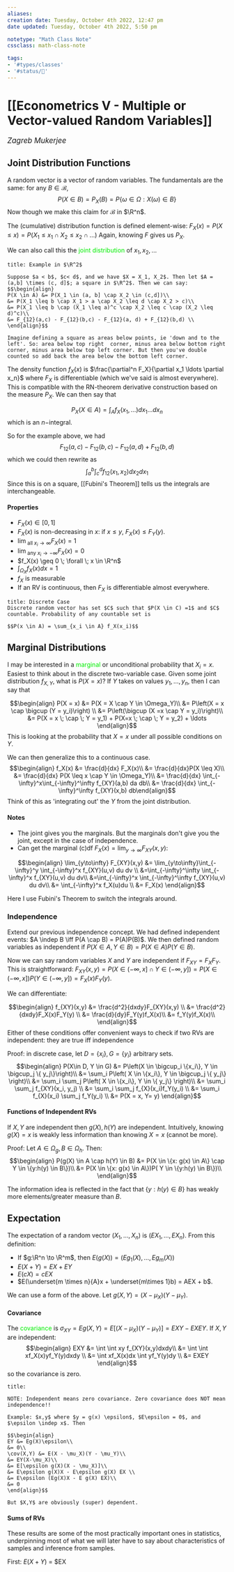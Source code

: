 ```yaml
---
aliases:
creation date: Tuesday, October 4th 2022, 12:47 pm
date updated: Tuesday, October 4th 2022, 5:50 pm

notetype: "Math Class Note"
cssclass: math-class-note

tags: 
- '#types/classes'
- '#status/🚧'
---
```


# [[Econometrics V - Multiple or Vector-valued Random Variables]]
<span style = "font-size:120%"><i >Zagreb Mukerjee </i></span>

## Joint Distribution Functions

A random vector is a vector of random variables. The fundamentals are the same: for any $B \in \mathcal B$,
$$P(X \in B) = P_X(B) = P\{\omega \in \Omega: X(\omega) \in B \}$$
Now though we make this claim for $\mathcal B$ in $\R^n$. 

The (cumulative) distribution function is defined element-wise: $F_X(x) = P(X \leq x) = P(X_1 \leq x_1 \cap X_2 \leq x_2 \cap \ldots)$
Again, knowing $F$ gives us $P_X$.

We can also call this the <font color=gree>joint distribution</font> of $x_1, x_2, \ldots$





```ad-example
title: Example in $\R^2$

Suppose $a < b$, $c< d$, and we have $X = X_1, X_2$. Then let $A = (a,b] \times (c, d]$; a square in $\R^2$. Then we can say: 
$$\begin{align}
P(X \in A) &= P(X_1 \in (a, b] \cap X_2 \in (c,d])\\
&= P(X_1 \leq b \cap X_1 > a \cap X_2 \leq d \cap X_2 > c)\\
&= P(X_1 \leq b \cap (X_1 \leq a)^c \cap X_2 \leq c \cap (X_2 \leq d)^c)\\
&= F_{12}(a,c) - F_{12}(b,c) - F_{12}(a, d) + F_{12}(b,d) \\
\end{align}$$

Imagine defining a square as areas below points, ie 'down and to the left'. So: area below top right  corner, minus area below bottom right corner, minus area below top left corner. But then you've double counted so add back the area below the bottom left corner.

```

The density function $f_X(x)$ is $\frac{\partial^n F_X}{\partial x_1 \ldots \partial x_n}$ where $F_X$ is differentiable (which we've said is almost everywhere). This is compatible with the RN-theorem derivative construction based on the measure $P_X$. We can then say that 

$$P_X(X\in A) = \int_A f_X(x_1, \ldots ) dx_1 \ldots dx_n$$
which is an $n-$integral. 

So for the example above, we had $$F_{12}(a,c) - F_{12}(b,c) - F_{12}(a, d) + F_{12}(b,d)$$
which we could then rewrite as 
$$ \int_a^b\int_c^d f_{12}(x_1, x_2) dx_2 dx_1$$
Since this is on a square, [[Fubini's Theorem]] tells us the integrals are interchangeable. 

#### Properties
- $F_X(x) \in [0,1]$
- $F_X(x)$ is non-decreasing in $x$: if $x \leq y$, $F_X(x) \leq F_Y(y)$. 
- $\lim_{\text{ all } x_i \to \infty} F_X(x) = 1$
- $\lim_{\text{ any } x_i \to -\infty} F_X(x) = 0$
- $f_X(x) \geq 0 \; \forall \; x \in \R^n$ 
- $\int_{\Omega_X} f_X(x) dx = 1$
- $f_X$ is measurable
- If an RV is continuous, then $F_X$ is differentiable almost everywhere. 


```ad-info
title: Discrete Case
Discrete random vector has set $C$ such that $P(X \in C) =1$ and $C$ countable. Probability of any countable set is 

$$P(x \in A) = \sum_{x_i \in A} f_X(x_i)$$

```

## Marginal Distributions

I may be interested in a <font color=gree>marginal</font> or unconditional probability that $X_i = x$. Easiest to think about in the discrete two-variable case. Given some joint distribution $f_{X,Y}$, what is $P(X = x)$? If $Y$ takes on values $y_1, \ldots, y_n$, then I can say that 

$$\begin{align}
P(X = x) &= P(X = X \cap Y \in \Omega_Y)\\
&= P\left(X = x \cap \bigcup (Y = y_i)\right) \\
&= P\left(\bigcup (X =x \cap Y = y_i)\right)\\
&= P(X = x \; \cap \; Y = y_1) + P(X=x \; \cap \; Y = y_2) + \ldots
\end{align}$$
This is looking at the probability that $X =x$ under all possible conditions on $Y$. 

We can then generalize this to a continuous case. 
$$\begin{align}
f_X(x) &= \frac{d}{dx} F_X(x)\\
&= \frac{d}{dx}P(X \leq X)\\
&= \frac{d}{dx} P(X \leq x \cap Y \in \Omega_Y)\\
&= \frac{d}{dx} \int_{-\infty}^x\int_{-\infty}^\infty f_{XY}(a,b) da db\\
&= \frac{d}{dx} \int_{-\infty}^\infty f_{XY}(x,b) db\end{align}$$
Think of this as 'integrating out' the $Y$ from the joint distribution. 


#### Notes
- The joint gives you the marginals. But the marginals don't give you the joint, except in the case of independence. 
- Can get the marginal (c)df $F_X(x) = \lim_{y\to\infty} F_{XY}(x,y)$:

$$\begin{align}
\lim_{y\to\infty} F_{XY}(x,y) 
&= \lim_{y\to\infty}\int_{-\infty}^y \int_{-\infty}^x f_{XY}(u,v) du dv \\
&=\int_{-\infty}^\infty \int_{-\infty}^x f_{XY}(u,v) du dv\\
&=\int_{-\infty}^x \int_{-\infty}^\infty f_{XY}(u,v) du dv\\
&= \int_{-\infty}^x f_X(u)du \\
&= F_X(x)
\end{align}$$

Here I use Fubini's Theorem to switch the integrals around. 

### Independence

Extend our previous independence concept. We had defined independent events: $A \indep B \iff P(A \cap B) = P(A)P(B)$. We then defined random variables as independent if $P(X \in A, Y \in B) = P(X \in A)P(Y \in B)$. 

Now we can say random variables $X$ and $Y$ are independent if $F_{XY} = F_XF_Y$. This is straightforward: $F_{XY}(x,y) = P(X \in (-\infty, x] \cap Y \in (-\infty, y]) = P(X \in (-\infty, x])P(Y \in (-\infty, y]) = F_X(x)F_Y(y)$. 

We can differentiate: 

$$\begin{align}
f_{XY}(x,y) &= \frac{d^2}{dxdy}F_{XY}(x,y) \\
&= \frac{d^2}{dxdy}F_X(x)F_Y(y) \\
&= \frac{d}{dy}F_Y(y)f_X(x)\\
&= f_Y(y)f_X(x)\\
\end{align}$$
Either of these conditions offer convenient ways to check if two RVs are independent: they are true iff independence

Proof: in discrete case, let $D = \{ x_i\}, G = \{ y_i\}$ arbitrary sets.
$$\begin{align}
P(X\in D, Y \in G) &= P\left(X \in \bigcup_i \{x_i\}, Y \in \bigcup_j \{ y_j\}\right)\\
&= \sum_i P\left( X \in \{x_i\}, Y \in \bigcup_j \{ y_j\} \right)\\	
&= \sum_i \sum_j P\left( X \in \{x_i\}, Y \in \{ y_j\} \right)\\	
&= \sum_i \sum_j f_{XY}(x_i, y_j) \\
&= \sum_i \sum_j f_{X}(x_i)f_Y(y_i) \\
&= \sum_i f_{X}(x_i) \sum_j f_Y(y_i) \\
&= P(X = x, Y= y)
\end{align}$$

#### Functions of Independent RVs
If $X,Y$ are independent then $g(X), h(Y)$ are independent. Intuitively, knowing $g(X) = x$ is weakly less information than knowing $X =x$ (cannot be more). 

Proof: 
Let $A \in \Omega_g, B \in \Omega_h$. Then: 
$$\begin{align}
P(g(X) \in A \cap h(Y) \in B) &= P(X \in \{x: g(x) \in A\} \cap Y \in \{y:h(y) \in B\})\\
&= P(X \in \{x: g(x) \in A\})P( Y \in \{y:h(y) \in B\})\\
\end{align}$$

The information idea is reflected in the fact that $\{y:h(y) \in B\}$ has weakly more elements/greater measure than $B$. 


## Expectation

The expectation of a random vector $(X_1, \ldots, X_n)$ is $(EX_1, \ldots, EX_n)$. From this definition:
- If $g:\R^n \to \R^m$, then $E(g(X)) = (Eg_1(X), \ldots, Eg_m(X))$
- $E(X + Y) = EX + EY$
- $E(cX) = cEX$
- $E(\underset{m \times n}{A}x + \underset{m\times 1}b) = AEX + b$. 

We can use a form of the above. Let $g(X,Y) = (X - \mu_X)(Y - \mu_Y)$.

#### Covariance

The <font color=gree>covariance</font> is $\sigma_{XY} = Eg(X,Y) = E[(X - \mu_X)(Y - \mu_Y)] = EXY - EXEY$. If $X,Y$ are independent: 
$$\begin{align}
EXY &= \int \int xy f_{XY}(x,y)dxdy\\
&= \int \int xf_X(x)yf_Y(y)dxdy \\
&= \int xf_X(x)dx \int yf_Y(y)dy \\
&= EXEY
\end{align}$$
so the covariance is zero. 

```ad-warning
title: 

NOTE: Independent means zero covariance. Zero covariance does NOT mean independence!! 

Example: $x,y$ where $y = g(x) \epsilon$, $E\epsilon = 0$, and $\epsilon \indep x$. Then 

$$\begin{align}
EY &= Eg(X)\epsilon\\
&= 0\\
\cov(X,Y) &= E(X - \mu_X)(Y - \mu_Y)\\
&= EY(X-\mu_X)\\
&= E[\epsilon g(X)(X - \mu_X)]\\
&= E\epsilon g(X)X - E\epsilon g(X) EX \\
&= E\epsilon (Eg(X)X - E g(X) EX)\\
&= 0
\end{align}$$

But $X,Y$ are obviously (super) dependent.

```

#### Sums of RVs

These results are some of the most practically important ones in statistics, underpinning most of what we will later have to say about characteristics of samples and inference from samples. 

First: $E(X + Y)$ = $EX